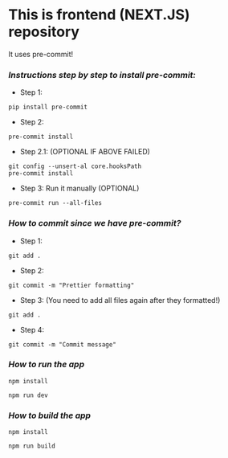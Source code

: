 # This is frontend (NEXT.JS) repository

It uses pre-commit!

### _Instructions step by step to install pre-commit:_

- Step 1:

```
pip install pre-commit
```

- Step 2:

```
pre-commit install
```

- Step 2.1: (OPTIONAL IF ABOVE FAILED)

```
git config --unsert-al core.hooksPath
pre-commit install
```

- Step 3: Run it manually (OPTIONAL)

```
pre-commit run --all-files
```

### _How to commit since we have pre-commit?_

- Step 1:

```
git add .
```

- Step 2:

```
git commit -m "Prettier formatting"
```

- Step 3: (You need to add all files again after they formatted!)

```
git add .
```

- Step 4:

```
git commit -m "Commit message"
```

### _How to run the app_

```
npm install
```

```
npm run dev
```

### _How to build the app_

```
npm install
```

```
npm run build
```
